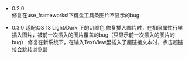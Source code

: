 * 0.2.0  
    修复在use_frameworks!下键盘工具条图片不显示的bug


* 0.3.0
    适配iOS 13 Light/Dark 下的UI颜色
    修复插入图片时，在相同属性行里插入图片，被前一次插入的图片覆盖的bug（只显示前一次插入的图片的bug）
    修复在新系统下，在输入TextView里插入了超链接文本时，点击超链接会跳转浏览器